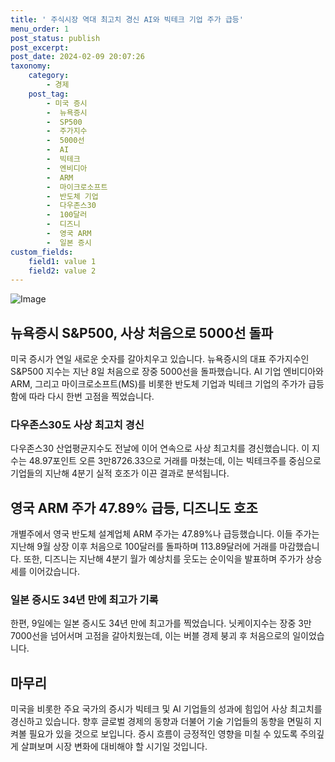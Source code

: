 ```yaml
---
title: ' 주식시장 역대 최고치 경신 AI와 빅테크 기업 주가 급등'
menu_order: 1
post_status: publish
post_excerpt: 
post_date: 2024-02-09 20:07:26
taxonomy:
    category:
        - 경제
    post_tag:
        - 미국 증시
        -  뉴욕증시
        -  SP500
        -  주가지수
        -  5000선
        -  AI
        -  빅테크
        -  엔비디아
        -  ARM
        -  마이크로소프트
        -  반도체 기업
        -  다우존스30
        -  100달러
        -  디즈니
        -  영국 ARM
        -  일본 증시
custom_fields:
    field1: value 1
    field2: value 2
---
```


![Image](https://imgnews.pstatic.net/image/050/2024/02/09/0000071697_001_20240209130001152.jpg?type=w647)

## 뉴욕증시 S&P500, 사상 처음으로 5000선 돌파
미국 증시가 연일 새로운 숫자를 갈아치우고 있습니다. 뉴욕증시의 대표 주가지수인 S&P500 지수는 지난 8일 처음으로 장중 5000선을 돌파했습니다. AI 기업 엔비디아와 ARM, 그리고 마이크로소프트(MS)를 비롯한 반도체 기업과 빅테크 기업의 주가가 급등함에 따라 다시 한번 고점을 찍었습니다. 
### 다우존스30도 사상 최고치 경신
다우존스30 산업평균지수도 전날에 이어 연속으로 사상 최고치를 경신했습니다. 이 지수는 48.97포인트 오른 3만8726.33으로 거래를 마쳤는데, 이는 빅테크주를 중심으로 기업들의 지난해 4분기 실적 호조가 이끈 결과로 분석됩니다.
## 영국 ARM 주가 47.89% 급등, 디즈니도 호조
개별주에서 영국 반도체 설계업체 ARM 주가는 47.89%나 급등했습니다. 이들 주가는 지난해 9월 상장 이후 처음으로 100달러를 돌파하며 113.89달러에 거래를 마감했습니다. 또한, 디즈니는 지난해 4분기 월가 예상치를 웃도는 순이익을 발표하며 주가가 상승세를 이어갔습니다.
### 일본 증시도 34년 만에 최고가 기록
한편, 9일에는 일본 증시도 34년 만에 최고가를 찍었습니다. 닛케이지수는 장중 3만7000선을 넘어서며 고점을 갈아치웠는데, 이는 버블 경제 붕괴 후 처음으로의 일이었습니다.
## 마무리
미국을 비롯한 주요 국가의 증시가 빅테크 및 AI 기업들의 성과에 힘입어 사상 최고치를 경신하고 있습니다. 향후 글로벌 경제의 동향과 더불어 기술 기업들의 동향을 면밀히 지켜볼 필요가 있을 것으로 보입니다. 증시 흐름이 긍정적인 영향을 미칠 수 있도록 주의깊게 살펴보며 시장 변화에 대비해야 할 시기일 것입니다.
